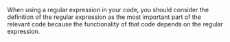 When using a regular expression in your code, you should consider the definition of the regular expression as the most important part of the relevant code because the functionality of that code depends on the regular expression.